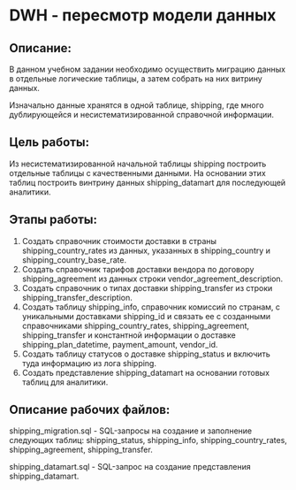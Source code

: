 # DWH - пересмотр модели данных

## Описание:

В данном учебном задании необходимо осуществить миграцию данных в отдельные логические таблицы, а затем собрать на них витрину данных.

Изначально данные хранятся в одной таблице, shipping, где много дублирующейся и несистематизированной справочной информации. 


## Цель работы:

Из несистематизированной начальной таблицы shipping построить отдельные таблицы с качественными данными. На основании этих таблиц построить винтрину данных shipping_datamart для последующей аналитики. 

## Этапы работы: 

1. Создать справочник стоимости доставки в страны shipping_country_rates из данных, указанных в shipping_country и shipping_country_base_rate.
2. Создать справочник тарифов доставки вендора по договору shipping_agreement из данных строки vendor_agreement_description.
3. Создать справочник о типах доставки shipping_transfer из строки shipping_transfer_description.
4. Создать таблицу shipping_info, справочник комиссий по странам, с уникальными доставками shipping_id и связать ее с созданными справочниками shipping_country_rates, shipping_agreement, shipping_transfer и константной информации о доставке shipping_plan_datetime, payment_amount, vendor_id.
5. Создать таблицу статусов о доставке shipping_status и включить туда информацию из лога shipping.
6. Создать представление shipping_datamart на основании готовых таблиц для аналитики.

## Описание рабочих файлов:

shipping_migration.sql - SQL-запросы на создание и заполнение следующих таблиц: shipping_status, shipping_info, shipping_country_rates, shipping_agreement, shipping_transfer.

shipping_datamart.sql - SQL-запрос на создание представления shipping_datamart.
